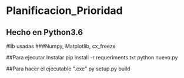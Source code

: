 # Planificacion_Prioridad

## Hecho en Python3.6

#lib usadas
###Numpy, Matplotlib, cx_freeze

##Para ejecutar
Instalar 
pip install -r requeriments.txt
python nuevo.py

##Para hacer el ejecutable ".exe"
py setup.py build
